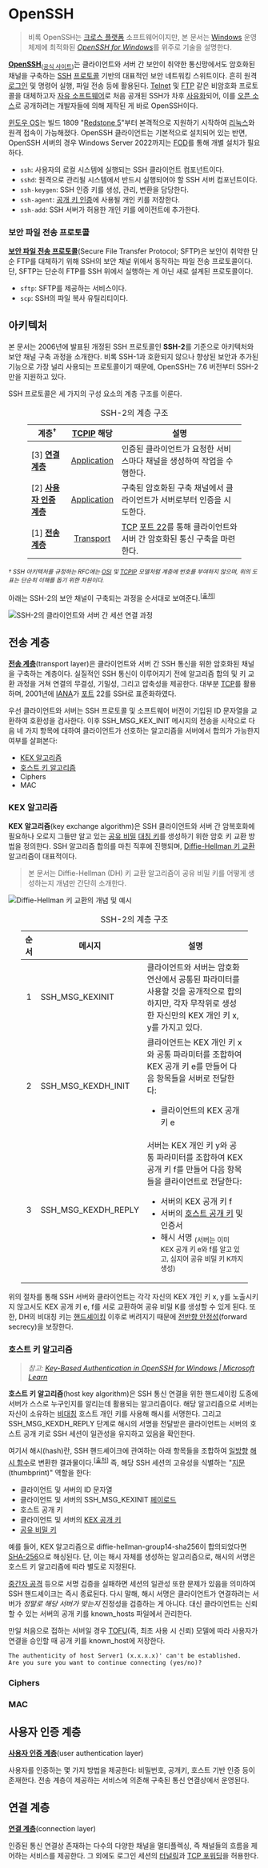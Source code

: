 # OpenSSH
> 비록 OpenSSH는 [크로스 플랫폼](https://en.wikipedia.org/wiki/Cross-platform_software) 소프트웨어이지만, 본 문서는 [Windows](Windows.md) 운영체제에 최적화된 [*OpenSSH for Windows*](https://learn.microsoft.com/en-us/windows-server/administration/openssh/openssh-overview)를 위주로 기술을 설명한다.

**[OpenSSH](https://en.wikipedia.org/wiki/OpenSSH)**<sub>([공식 사이트](https://www.openssh.com/))</sub>는 클라이언트와 서버 간 보안이 취약한 통신망에서도 암호화된 채널을 구축하는 [SSH](https://en.wikipedia.org/wiki/Secure_Shell) [프로토콜](https://en.wikipedia.org/wiki/Communication_protocol) 기반의 대표적인 보안 네트워킹 스위트이다. 흔히 원격 [로그인](Logon.md) 및 명령어 실행, 파일 전송 등에 활용된다. [Telnet](https://en.wikipedia.org/wiki/Telnet) 및 [FTP](https://en.wikipedia.org/wiki/File_Transfer_Protocol) 같은 비암호화 프로토콜을 대체하고자 [자유 소프트웨어](https://en.wikipedia.org/wiki/Free_software)로 처음 공개된 SSH가 차후 [사유화](https://en.wikipedia.org/wiki/Proprietary_software)되어, 이를 [오픈 소스](https://en.wikipedia.org/wiki/Open-source_software)로 공개하려는 개발자들에 의해 제작된 게 바로 OpenSSH이다.

[윈도우 OS](Windows.md)는 빌드 1809 "[Redstone 5](https://en.wikipedia.org/wiki/Windows_10,_version_1809)"부터 본격적으로 지원하기 시작하여 [리눅스](https://en.wikipedia.org/wiki/Linux)와 원격 접속이 가능해졌다. OpenSSH 클라이언트는 기본적으로 설치되어 있는 반면, OpenSSH 서버의 경우 Windows Server 2022까지는 [FOD](https://learn.microsoft.com/en-us/windows-hardware/manufacture/desktop/features-on-demand-v2--capabilities)를 통해 개별 설치가 필요하다.

* `ssh`: 사용자의 로컬 시스템에 실행되는 SSH 클라이언트 컴포넌트이다.
* `sshd`: 원격으로 관리될 시스템에서 반드시 실행되어야 할 SSH 서버 컴포넌트이다.
* `ssh-keygen`: SSH 인증 키를 생성, 관리, 변환을 담당한다.
* `ssh-agent`: [공개 키 인증](Certificate.md)에 사용될 개인 키를 저장한다.
* `ssh-add`: SSH 서버가 허용한 개인 키를 에이전트에 추가한다.

### 보안 파일 전송 프로토콜
**[보안 파일 전송 프로토콜](https://en.wikipedia.org/wiki/SSH_File_Transfer_Protocol)**(Secure File Transfer Protocol; SFTP)은 보안이 취약한 단순 FTP를 대체하기 위해 SSH의 보안 채널 위에서 동작하는 파일 전송 프로토콜이다. 단, SFTP는 단순히 FTP를 SSH 위에서 실행하는 게 아닌 새로 설계된 프로토콜이다.

* `sftp`: SFTP를 제공하는 서비스이다.
* `scp`: SSH의 파일 복사 유틸리티이다.

## 아키텍처
본 문서는 2006년에 발표된 개정된 SSH 프로토콜인 **SSH-2**를 기준으로 아키텍처와 보안 채널 구축 과정을 소개한다. 비록 SSH-1과 호환되지 않으나 향상된 보안과 추가된 기능으로 가장 널리 사용되는 프로토콜이기 때문에, OpenSSH는 7.6 버전부터 SSH-2만을 지원하고 있다.

SSH 프로토콜은 세 가지의 구성 요소의 계층 구조를 이룬다.

<table style="width: 85%; margin-left: auto; margin-right: auto;"><caption style="caption-side: top;">SSH-2의 계층 구조</caption><colgroup><col style="width: 20%;"/><col style="width: 15%;"/><col style="width: 65%;"/></colgroup><thead><tr><th style="text-align: center;">계층<sup>†</sup></th><th style="text-align: center;"><a href="TCPIP.md">TCPIP</a> 해당</th><th style="text-align: center;">설명</th></tr></thead><tbody><tr><td>[3] <a href="#연결-계층"><b>연결 계층</b></a></td><td style="text-align: center;"><a href="TCPIP.md#어플리케이션-계층">Application</a></td><td>인증된 클라이언트가 요청한 서비스마다 채널을 생성하여 작업을 수행한다.</td></tr><tr><td>[2] <a href="#사용자-인증-계층"><b>사용자 인증 계층</b></a></td><td style="text-align: center;"><a href="TCPIP.md#어플리케이션-계층">Application</a></td><td>구축된 암호화된 구축 채널에서 클라이언트가 서버로부터 인증을 시도한다.</td></tr><tr><td>[1] <a href="#전송-계층"><b>전송 계층</b></a></td><td style="text-align: center;"><a href="TCPIP.md#전송-계층">Transport</a></td><td><a href="TCPIP.md#전송-제어-프로토콜">TCP</a> <a href="https://en.wikipedia.org/wiki/List_of_TCP_and_UDP_port_numbers#Well-known_ports">포트 22</a>를 통해 클라이언트와 서버 간 암호화된 통신 구축을 마련한다.</td></tr></tbody></table>

<sup>_† SSH 아키텍처를 규정하는 RFC에는 [OSI](https://en.wikipedia.org/wiki/OSI_model) 및 [TCPIP](TCPIP.md) 모델처럼 계층에 번호를 부여하지 않으며, 위의 도표는 단순히 이해를 돕기 위한 차원이다._</sup>

아래는 SSH-2의 보안 채널이 구축되는 과정을 순서대로 보여준다.<sup>[[출처](https://bytebytego.com/guides/guides/how-does-ssh-work/)]</sup>

![SSH-2의 클라이언트와 서버 간 세션 연결 과정](https://assets.bytebytego.com/diagrams/0224-how-does-ssh-work.png)

## 전송 계층
**[전송 계층](https://www.ietf.org/rfc/rfc4253.txt)**(transport layer)은 클라이언트와 서버 간 SSH 통신을 위한 암호화된 채널을 구축하는 계층이다. 실질적인 SSH 통신이 이루어지기 전에 알고리즘 합의 및 키 교환 과정을 거쳐 연결의 무결성, 기밀성, 그리고 압축성을 제공한다. 대부분 [TCP](TCPIP.md#전송-제어-프로토콜)를 활용하며, 2001년에 [IANA](https://en.wikipedia.org/wiki/Internet_Assigned_Numbers_Authority)가 [포트](https://en.wikipedia.org/wiki/Port_(computer_networking)) 22를 SSH로 표준화하였다.

우선 클라이언트와 서버는 SSH 프로토콜 및 소프트웨어 버전이 기입된 ID 문자열을 교환하여 호환성을 검사한다. 이후 SSH_MSG_KEX_INIT 메시지의 전송을 시작으로 다음 네 가지 항목에 대하여 클라이언트가 선호하는 알고리즘을 서버에서 합의가 가능한지 여부를 살펴본다:

* [KEX 알고리즘](#kex-알고리즘)
* [호스트 키 알고리즘](#호스트-키-알고리즘)
* Ciphers
* MAC

### KEX 알고리즘
**KEX 알고리즘**(key exchange algorithm)은 SSH 클라이언트와 서버 간 암복호화에 필요하나 오로지 그들만 알고 있는 [공유 비밀](https://en.wikipedia.org/wiki/Shared_secret) [대칭 키](https://en.wikipedia.org/wiki/Symmetric-key_algorithm)를 생성하기 위한 암호 키 교환 방법을 정의한다. SSH 알고리즘 합의를 마친 직후에 진행되며, [Diffie-Hellman 키 교환](https://en.wikipedia.org/wiki/Diffie-Hellman_key_exchange) 알고리즘이 대표적이다.

> 본 문서는 Diffie-Hellman (DH) 키 교환 알고리즘이 공유 비밀 키를 어떻게 생성하는지 개념만 간단히 소개한다.

![Diffie-Hellman 키 교환의 개념 및 예시](https://upload.wikimedia.org/wikipedia/commons/c/c8/DiffieHellman.png)

<table style="width: 90%; margin-left: auto; margin-right: auto;"><caption style="caption-side: top;">SSH-2의 계층 구조</caption><colgroup><col style="width: 7%;"/><col style="width: 23%;"/><col style="width: 70%;"/></colgroup><thead><tr><th style="text-align: center;">순서</th><th style="text-align: center;">메시지</th><th style="text-align: center;">설명</th></tr></thead><tbody><tr><td style="text-align: center;">1</a></td><td>SSH_MSG_KEXINIT</td><td>클라이언트와 서버는 암호화 연산에서 공통된 파라미터를 사용할 것을 공개적으로 합의하지만, 각자 무작위로 생성한 자신만의 KEX 개인 키 x, y를 가지고 있다.</td></tr><tr><td style="text-align: center;">2</b></a></td><td>SSH_MSG_KEXDH_INIT</td><td>클라이언트는 KEX 개인 키 x와 공통 파라미터를 조합하여 KEX 공개 키 e를 만들어 다음 항목들을 서버로 전달한다:<ul><li>클라이언트의 KEX 공개 키 e</li></ul></td></tr><tr><td style="text-align: center;">3</td><td>SSH_MSG_KEXDH_REPLY</td><td>서버는 KEX 개인 키 y와 공통 파라미터를 조합하여 KEX 공개 키 f를 만들어 다음 항목들을 클라이언트로 전달한다:<ul><li>서버의 KEX 공개 키 f</li><li>서버의 <a href="#호스트-키-알고리즘">호스트 공개 키</a> 및 인증서</li><li>해시 서명 <sub>(서버는 이미 KEX 공개 키 e와 f를 알고 있고, 심지어 공유 비밀 키 K까지 생성)</sub></li></ul></td></tr></tbody></table>

위의 절차를 통해 SSH 서버와 클라이언트는 각각 자신의 KEX 개인 키 x, y를 노출시키지 않고서도 KEX 공개 키 e, f를 서로 교환하여 공유 비밀 K를 생성할 수 있게 된다. 또한, DH의 비대칭 키는 [핸드셰이킹](https://en.wikipedia.org/wiki/Handshake_(computing)) 이후로 버려지기 때문에 [전반향 안정성](https://en.wikipedia.org/wiki/Forward_secrecy)(forward secrecy)을 보장한다.

### 호스트 키 알고리즘
> *참고: [Key-Based Authentication in OpenSSH for Windows | Microsoft Learn](https://learn.microsoft.com/windows-server/administration/openssh/openssh_keymanagement)*

**호스트 키 알고리즘**(host key algorithm)은 SSH 통신 연결을 위한 핸드셰이킹 도중에 서버가 스스로 누구인지를 알리는데 활용되는 알고리즘이다. 해당 알고리즘으로 서버는 자신이 소유하는 [비대칭](https://en.wikipedia.org/wiki/Public-key_cryptography) 호스트 개인 키를 사용해 해시를 서명한다. 그리고  SSH_MSG_KEXDH_REPLY 단계로 해시의 서명을 전달받은 클라이언트는 서버의 호스트 공개 키로 SSH 세션이 일관성을 유지하고 있음을 확인한다.

여기서 해시(hash)란, SSH 핸드셰이크에 관여하는 아래 항목들을 조합하여 [일방향](https://en.wikipedia.org/wiki/One-way_function) [해시 함수](https://en.wikipedia.org/wiki/Hash_function)로 변환한 결과물이다.<sup>[[출처](https://www.rfc-editor.org/rfc/rfc4253.html#page-21)]</sup> 즉, 해당 SSH 세션의 고유성을 식별하는 "[지문](https://en.wikipedia.org/wiki/Public_key_fingerprint)(thumbprint)" 역할을 한다:

* 클라이언트 및 서버의 ID 문자열
* 클라이언트 및 서버의 SSH_MSG_KEXINIT [페이로드](https://en.wikipedia.org/wiki/Payload_(computing))
* 호스트 공개 키
* 클라이언트 및 서버의 [KEX 공개 키](#kex-알고리즘)
* [공유 비밀 키](#kex-알고리즘)

예를 들어, KEX 알고리즘으로 diffie-hellman-group14-sha256이 합의되었다면 [SHA-256](https://en.wikipedia.org/wiki/SHA-2)으로 해싱된다. 단, 이는 해시 자체를 생성하는 알고리즘으로, 해시의 서명은 호스트 키 알고리즘에 따라 별도로 지정된다.

[중간자 공격](https://en.wikipedia.org/wiki/Man-in-the-middle_attack) 등으로 서명 검증을 실패하면 세션의 일관성 또한 문제가 있음을 의미하여 SSH 핸드셰이크는 즉시 종료된다. 다시 말해, 해시 서명은 클라이언트가 연결하려는 서버가 *정말로 해당 서버가 맞는지* 진정성을 검증하는 게 아니다. 대신 클라이언트는 신뢰할 수 있는 서버의 공개 키를 known_hosts 파일에서 관리한다.

만일 처음으로 접하는 서버일 경우 [TOFU](https://en.wikipedia.org/wiki/Trust_on_first_use)(즉, 최초 사용 시 신뢰) 모델에 따라 사용자가 연결을 승인할 때 공개 키를 known_host에 저장한다.

```
The authenticity of host Server1 (x.x.x.x)' can't be established.
Are you sure you want to continue connecting (yes/no)?
```

### Ciphers

### MAC

## 사용자 인증 계층
**[사용자 인증 계층](https://www.ietf.org/rfc/rfc4252.txt)**(user authentication layer)

사용자를 인증하는 몇 가지 방법을 제공한다: 비밀번호, 공개키, 호스트 기반 인증 등이 존재한다. 전송 계층이 제공하는 서비스에 의존해 구축된 통신 연결상에서 운영된다.

## 연결 계층
**[연결 계층](https://www.ietf.org/rfc/rfc4254.txt)**(connection layer)

인증된 통신 연결상 존재하는 다수의 다양한 채널을 멀티플렉싱, 즉 채널들의 흐름을 제어하는 서비스를 제공한다. 그 외에도 로그인 세션의 [터널링](https://en.wikipedia.org/wiki/Tunneling_protocol#Secure_Shell_tunneling)과 [TCP 포워딩](https://en.wikipedia.org/wiki/Port_forwarding)을 허용한다.
